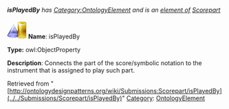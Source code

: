 ___isPlayedBy__ has [Category:OntologyElement](../../Category/OntologyElement "Category:OntologyElement") and is an [element of](../../Property/ElementOf "Property:ElementOf") [Scorepart](../../Submissions/Scorepart "Submissions:Scorepart")_


  




[![ObjectProperty](../../images/thumb/c/c3/ObjectProperty.gif/45px-ObjectProperty.gif)](../../Image/ObjectProperty.gif "ObjectProperty")
__Name__: isPlayedBy 


__Type:__ owl:ObjectProperty 


__Description__: Connects the part of the score/symbolic notation to the instrument that is assigned to play such part. 





Retrieved from "[http://ontologydesignpatterns.org/wiki/Submissions:Scorepart/isPlayedBy](../../Submissions/Scorepart/isPlayedBy)"
 [Category](http://ontologydesignpatterns.org/wiki/Special:Categories "Special:Categories"): [OntologyElement](../../Category/OntologyElement "Category:OntologyElement")